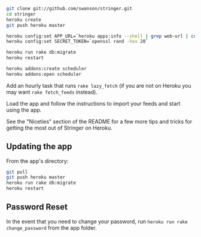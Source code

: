 ```sh
git clone git://github.com/swanson/stringer.git
cd stringer
heroku create
git push heroku master

heroku config:set APP_URL=`heroku apps:info --shell | grep web-url | cut -d= -f2`
heroku config:set SECRET_TOKEN=`openssl rand -hex 20`

heroku run rake db:migrate
heroku restart

heroku addons:create scheduler
heroku addons:open scheduler
```

Add an hourly task that runs `rake lazy_fetch` (if you are not on Heroku you may want `rake fetch_feeds` instead).

Load the app and follow the instructions to import your feeds and start using the app.

See the "Niceties" section of the README for a few more tips and tricks for getting the most out of Stringer on Heroku.

## Updating the app

From the app's directory:

```sh
git pull
git push heroku master
heroku run rake db:migrate
heroku restart
```

## Password Reset

In the event that you need to change your password, run `heroku run rake change_password` from the app folder.
